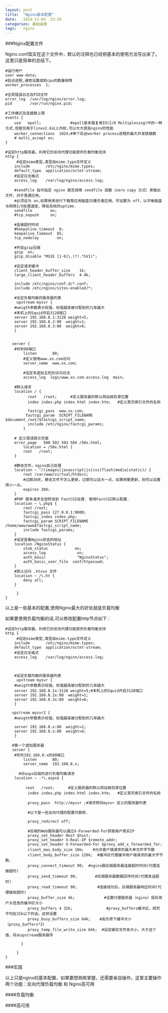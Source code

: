 ```yaml
---
layout: post
title:  "Nginx基本配置"
date:   2014-12-04  23:20
categories: 基础运维
tags:   nginx
---
```


###Nginx配置文件

Nginx.conf其实在这个文件中，默认的注释也已经把基本的使用方法写出来了。这里只是简单的总结下。
    
    #运行用户
    user www-data;   
    #启动进程,通常设置成和cpu的数量相等
    worker_processes  1;

    #全局错误日志及PID文件
    error_log  /var/log/nginx/error.log;
    pid        /var/run/nginx.pid;

    #工作模式及连接数上限
    events {
        use   epoll;             #epoll是多路复用IO(I/O Multiplexing)中的一种方式,但是仅用于linux2.6以上内核,可以大大提高nginx的性能
        worker_connections  1024;#单个后台worker process进程的最大并发链接数
        # multi_accept on;
    }

    #设定http服务器，利用它的反向代理功能提供负载均衡支持
    http {
         #设定mime类型,类型由mime.type文件定义
        include       /etc/nginx/mime.types;
        default_type  application/octet-stream;
        #设定日志格式
        access_log    /var/log/nginx/access.log;

        #sendfile 指令指定 nginx 是否调用 sendfile 函数（zero copy 方式）来输出文件，对于普通应用，
        #必须设为 on,如果用来进行下载等应用磁盘IO重负载应用，可设置为 off，以平衡磁盘与网络I/O处理速度，降低系统的uptime.
        sendfile        on;
        #tcp_nopush     on;

        #连接超时时间
        #keepalive_timeout  0;
        keepalive_timeout  65;
        tcp_nodelay        on;
       
        #开启gzip压缩
        gzip  on;
        gzip_disable "MSIE [1-6]\.(?!.*SV1)";

        #设定请求缓冲
        client_header_buffer_size    1k;
        large_client_header_buffers  4 4k;

        include /etc/nginx/conf.d/*.conf;
        include /etc/nginx/sites-enabled/*;

        #设定负载均衡的服务器列表
         upstream mysvr {
        #weigth参数表示权值，权值越高被分配到的几率越大
        #本机上的Squid开启3128端口
        server 192.168.8.1:3128 weight=5;
        server 192.168.8.2:80  weight=1;
        server 192.168.8.3:80  weight=6;
        }


       server {
        #侦听80端口
            listen       80;
            #定义使用www.xx.com访问
            server_name  www.xx.com;

            #设定本虚拟主机的访问日志
            access_log  logs/www.xx.com.access.log  main;

        #默认请求
        location / {
              root   /root;      #定义服务器的默认网站根目录位置
              index index.php index.html index.htm;   #定义首页索引文件的名称

              fastcgi_pass  www.xx.com;
             fastcgi_param  SCRIPT_FILENAME  $document_root/$fastcgi_script_name;
              include /etc/nginx/fastcgi_params;
            }

        # 定义错误提示页面
        error_page   500 502 503 504 /50x.html; 
            location = /50x.html {
            root   /root;
        }

        #静态文件，nginx自己处理
        location ~ ^/(images|javascript|js|css|flash|media|static)/ {
            root /var/www/virtual/htdocs;
            #过期30天，静态文件不怎么更新，过期可以设大一点，如果频繁更新，则可以设置得小一点。
            expires 30d;
        }
        #PHP 脚本请求全部转发到 FastCGI处理. 使用FastCGI默认配置.
        location ~ \.php$ {
            root /root;
            fastcgi_pass 127.0.0.1:9000;
            fastcgi_index index.php;
            fastcgi_param SCRIPT_FILENAME /home/www/www$fastcgi_script_name;
            include fastcgi_params;
        }
        #设定查看Nginx状态的地址
        location /NginxStatus {
            stub_status            on;
            access_log              on;
            auth_basic              "NginxStatus";
            auth_basic_user_file  conf/htpasswd;
        }
        #禁止访问 .htxxx 文件
        location ~ /\.ht {
            deny all;
        }
        
         }
    }

以上是一些基本的配置,使用Nginx最大的好处就是负载均衡

如果要使用负载均衡的话,可以修改配置http节点如下：

    #设定http服务器，利用它的反向代理功能提供负载均衡支持
    http {
         #设定mime类型,类型由mime.type文件定义
        include       /etc/nginx/mime.types;
        default_type  application/octet-stream;
        #设定日志格式
        access_log    /var/log/nginx/access.log;



        #设定负载均衡的服务器列表
         upstream mysvr {
        #weigth参数表示权值，权值越高被分配到的几率越大
        server 192.168.8.1x:3128 weight=5;#本机上的Squid开启3128端口
        server 192.168.8.2x:80  weight=1;
        server 192.168.8.3x:80  weight=6;
        }

       upstream mysvr2 {
        #weigth参数表示权值，权值越高被分配到的几率越大

        server 192.168.8.x:80  weight=1;
        server 192.168.8.x:80  weight=6;
        }

       #第一个虚拟服务器
       server {
        #侦听192.168.8.x的80端口
            listen       80;
            server_name  192.168.8.x;

          #对aspx后缀的进行负载均衡请求
        location ~ .*\.aspx$ {

             root   /root;      #定义服务器的默认网站根目录位置
              index index.php index.html index.htm;   #定义首页索引文件的名称

              proxy_pass  http://mysvr ;#请求转向mysvr 定义的服务器列表

              #以下是一些反向代理的配置可删除.

              proxy_redirect off;

              #后端的Web服务器可以通过X-Forwarded-For获取用户真实IP
              proxy_set_header Host $host;
              proxy_set_header X-Real-IP $remote_addr;
              proxy_set_header X-Forwarded-For $proxy_add_x_forwarded_for;
              client_max_body_size 10m;    #允许客户端请求的最大单文件字节数
              client_body_buffer_size 128k;  #缓冲区代理缓冲用户端请求的最大字节数，
              proxy_connect_timeout 90;  #nginx跟后端服务器连接超时时间(代理连接超时)
              proxy_send_timeout 90;        #后端服务器数据回传时间(代理发送超时)
              proxy_read_timeout 90;         #连接成功后，后端服务器响应时间(代理接收超时)
              proxy_buffer_size 4k;             #设置代理服务器（nginx）保存用户头信息的缓冲区大小
              proxy_buffers 4 32k;               #proxy_buffers缓冲区，网页平均在32k以下的话，这样设置
              proxy_busy_buffers_size 64k;    #高负荷下缓冲大小（proxy_buffers*2）
              proxy_temp_file_write_size 64k;  #设定缓存文件夹大小，大于这个值，将从upstream服务器传

           }

         }
    }

###实践

以上只是nginx的基本配置，如果要想熟练掌握，还需要亲自操作。这里主要操作两个功能：反向代理负载均衡 和 Nginx高可用

####负载均衡




####高可用


